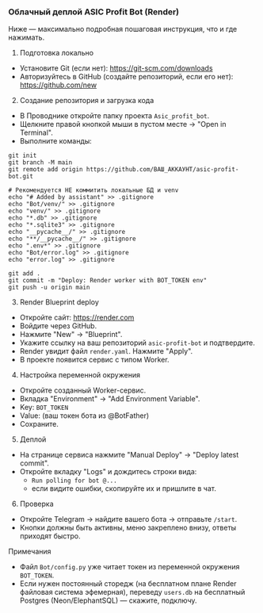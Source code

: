 ### Облачный деплой ASIC Profit Bot (Render)

Ниже — максимально подробная пошаговая инструкция, что и где нажимать.

1) Подготовка локально
- Установите Git (если нет): https://git-scm.com/downloads
- Авторизуйтесь в GitHub (создайте репозиторий, если его нет): https://github.com/new

2) Создание репозитория и загрузка кода
- В Проводнике откройте папку проекта `Asic_profit_bot`.
- Щелкните правой кнопкой мыши в пустом месте → "Open in Terminal".
- Выполните команды:

```
git init
git branch -M main
git remote add origin https://github.com/ВАШ_АККАУНТ/asic-profit-bot.git

# Рекомендуется НЕ коммитить локальные БД и venv
echo "# Added by assistant" >> .gitignore
echo "Bot/venv/" >> .gitignore
echo "venv/" >> .gitignore
echo "*.db" >> .gitignore
echo "*.sqlite3" >> .gitignore
echo "__pycache__/" >> .gitignore
echo "**/__pycache__/" >> .gitignore
echo ".env*" >> .gitignore
echo "Bot/error.log" >> .gitignore
echo "error.log" >> .gitignore

git add .
git commit -m "Deploy: Render worker with BOT_TOKEN env"
git push -u origin main
```

3) Render Blueprint deploy
- Откройте сайт: https://render.com
- Войдите через GitHub.
- Нажмите "New" → "Blueprint".
- Укажите ссылку на ваш репозиторий `asic-profit-bot` и подтвердите.
- Render увидит файл `render.yaml`. Нажмите "Apply".
- В проекте появится сервис с типом Worker.

4) Настройка переменной окружения
- Откройте созданный Worker-сервис.
- Вкладка "Environment" → "Add Environment Variable".
- Key: `BOT_TOKEN`
- Value: (ваш токен бота из @BotFather)
- Сохраните.

5) Деплой
- На странице сервиса нажмите "Manual Deploy" → "Deploy latest commit".
- Откройте вкладку "Logs" и дождитесь строки вида:
  - `Run polling for bot @...`
  - если видите ошибки, скопируйте их и пришлите в чат.

6) Проверка
- Откройте Telegram → найдите вашего бота → отправьте `/start`.
- Кнопки должны быть активны, меню закреплено внизу, ответы приходят быстро.

Примечания
- Файл `Bot/config.py` уже читает токен из переменной окружения `BOT_TOKEN`.
- Если нужен постоянный сторедж (на бесплатном плане Render файловая система эфемерная), переведу `users.db` на бесплатный Postgres (Neon/ElephantSQL) — скажите, подключу.

